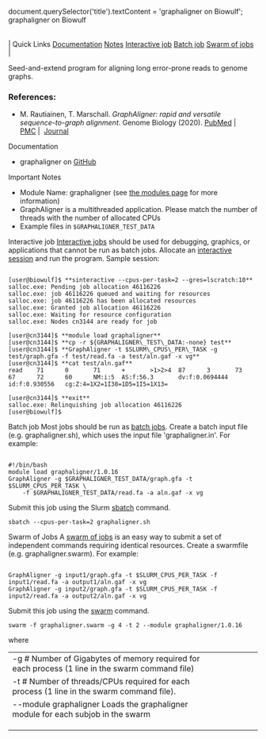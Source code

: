 

document.querySelector('title').textContent = 'graphaligner on Biowulf';
graphaligner on Biowulf


|  |
| --- |
| 
Quick Links
[Documentation](#doc)
[Notes](#notes)
[Interactive job](#int) 
[Batch job](#sbatch) 
[Swarm of jobs](#swarm) 
 |



Seed-and-extend program for aligning long error-prone reads to genome graphs.



### References:


* M. Rautiainen, T. Marschall. *GraphAligner: rapid and versatile sequence-to-graph alignment*.
 Genome Biology (2020). [PubMed](https://pubmed.ncbi.nlm.nih.gov/32972461/) | 
 [PMC](https://www.ncbi.nlm.nih.gov/pmc/articles/pmid/32972461/) | 
 [Journal](https://genomebiology.biomedcentral.com/articles/10.1186/s13059-020-02157-2)


Documentation
* graphaligner on [GitHub](https://github.com/maickrau/GraphAligner)


Important Notes
* Module Name: graphaligner (see [the modules page](/apps/modules.html) for more information)
* GraphAligner is a multithreaded application. Please match the number of threads with the number of allocated
 CPUs
* Example files in `$GRAPHALIGNER_TEST_DATA`



Interactive job
[Interactive jobs](/docs/userguide.html#int) should be used for debugging, graphics, or applications that cannot be run as batch jobs.
Allocate an [interactive session](/docs/userguide.html#int) and run the program. Sample session:



```

[user@biowulf]$ **sinteractive --cpus-per-task=2 --gres=lscratch:10**
salloc.exe: Pending job allocation 46116226
salloc.exe: job 46116226 queued and waiting for resources
salloc.exe: job 46116226 has been allocated resources
salloc.exe: Granted job allocation 46116226
salloc.exe: Waiting for resource configuration
salloc.exe: Nodes cn3144 are ready for job

[user@cn3144]$ **module load graphaligner**
[user@cn3144]$ **cp -r ${GRAPHALIGNER\_TEST\_DATA:-none} test**
[user@cn3144]$ **GraphAligner -t $SLURM\_CPUS\_PER\_TASK -g test/graph.gfa -f test/read.fa -a test/aln.gaf -x vg**
[user@cn3144]$ **cat test/aln.gaf**
read    71      0       71      +       >1>2>4  87      3       73      67      72      60      NM:i:5  AS:f:56.3       dv:f:0.0694444  id:f:0.930556   cg:Z:4=1X2=1I38=1D5=1I5=1X13=

[user@cn3144]$ **exit**
salloc.exe: Relinquishing job allocation 46116226
[user@biowulf]$

```


Batch job
Most jobs should be run as [batch jobs](/docs/userguide.html#submit).
Create a batch input file (e.g. graphaligner.sh), which uses the input file 'graphaligner.in'. For example:



```

#!/bin/bash
module load graphaligner/1.0.16
GraphAligner -g $GRAPHALIGNER_TEST_DATA/graph.gfa -t $SLURM_CPUS_PER_TASK \
    -f $GRAPHALIGNER_TEST_DATA/read.fa -a aln.gaf -x vg

```

Submit this job using the Slurm [sbatch](/docs/userguide.html) command.



```
sbatch --cpus-per-task=2 graphaligner.sh
```

Swarm of Jobs 
A [swarm of jobs](/apps/swarm.html) is an easy way to submit a set of independent commands requiring identical resources.
Create a swarmfile (e.g. graphaligner.swarm). For example:



```

GraphAligner -g input1/graph.gfa -t $SLURM_CPUS_PER_TASK -f input1/read.fa -a output1/aln.gaf -x vg
GraphAligner -g input2/graph.gfa -t $SLURM_CPUS_PER_TASK -f input2/read.fa -a output2/aln.gaf -x vg

```

Submit this job using the [swarm](/apps/swarm.html) command.



```
swarm -f graphaligner.swarm -g 4 -t 2 --module graphaligner/1.0.16
```

where


|  |  |  |  |  |  |
| --- | --- | --- | --- | --- | --- |
| -g #  Number of Gigabytes of memory required for each process (1 line in the swarm command file)
 | -t #  Number of threads/CPUs required for each process (1 line in the swarm command file).
 | --module graphaligner  Loads the graphaligner module for each subjob in the swarm 
 | |
 | |
 | |








